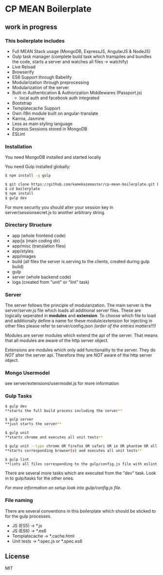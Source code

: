 # CP MEAN Boilerplate

## work in progress

### This boilerplate includes

- Full MEAN Stack usage (MongoDB, ExpressJS, AngularJS & NodeJS)
- Gulp task manager (complete build task which transpiles and bundles the code, starts a server and watches all files -> watchify)
- Live Reload
- Browserify
- ES6 Support through Babelify
- Modularization through preprocessing
- Modularization of the server
- Built-in Authentication & Authorization Middlewares (Passport.js)
  - local auth and facebook auth integrated
- Bootstrap
- Templatecache Support
- Own i18n module built on angular-translate
- Karma, Jasmine
- Less as main styling language
- Express Sessions stored in MongoDB
- ESLint 

### Installation

You need MongoDB installed and started locally

You need Gulp installed globally:

```sh
$ npm install -g gulp
```

```sh
$ git clone https://github.com/kamekazemaster/cp-mean-boilerplate.git boilerplate
$ cd boilerplate
$ npm install
$ gulp dev
```

For more security you should alter your session key in server/sessionsecret.js to another arbitrary string.

### Directory Structure

- app (whole frontend code)
- app/js (main coding dir)
- app/misc (translation files)
- app/styles
- app/images
- build (all files the server is serving to the clients, created during gulp build)
- gulp
- server (whole backend code)
- logs (created from "unit" or "lint" task)

### Server

The server follows the principle of modularization.
The main server is the server/server.js file which loads all additional server files.
These are logically seperated in **modules** and **extension**.
To choose which file to load and additionally define a name for these module/extension for injecting in other files please refer to
server/config.json *(order of the entries matters!!!)*

Modules are server modules which extend the api of the server. That means that all
modules are aware of the http server object.

Extensions are modules which only add functionality to the server. They do *NOT* alter the server api.
Therefore they are *NOT* aware of the http server object.

### Mongo Usermodel

see server/extensions/usermodel.js for more information


### Gulp Tasks
 
```sh
$ gulp dev
**starts the full build process including the server**
```
```sh
$ gulp server
**just starts the server**
```
```sh
$ gulp unit
**starts chrome and executes all unit tests**
```
```sh
$ gulp unit --type chrome OR firefox OR safari OR ie OR phantom OR all
**starts corresponding browser(s) and executes all unit tests**
```
```sh
$ gulp lint
**lints all files corresponding to the gulp/config.js file with eslint (eslint config is in .eslintrc file)**
```

There are several more tasks which are executed from the "dev" task. Look in to gulp/tasks for the other ones.

*For more information on setup look into gulp/config.js file.*


### File naming

There are several conventions in this boilerplate which should be sticked to for the gulp processes.

- JS (ES5) -> *.js
- JS (ES6) -> *.es6
- Templatecache -> *.cache.html
- Unit tests -> *.spec.js or *.spec.es6

License
----

MIT
